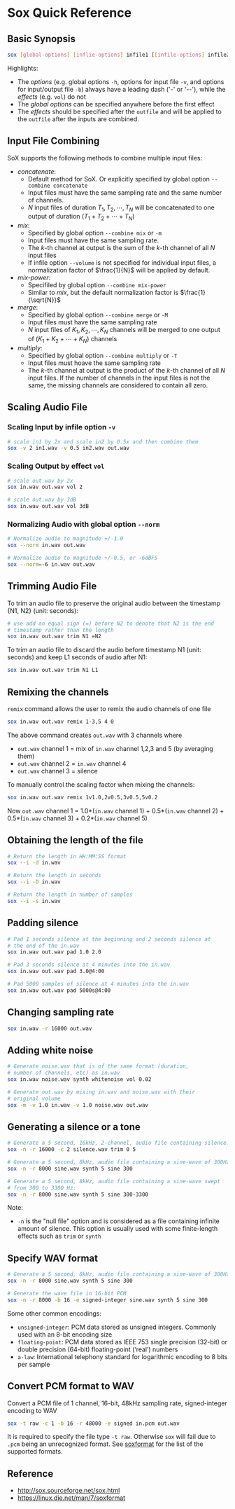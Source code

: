 # Sox Quick Reference

## Basic Synopsis

```bash
sox [global-options] [inflie-options] infile1 [[infile-options] infile2] ... [outfile-options] outfile [effect [effect-options]] ...
```

Highlights:

* The _options_ (e.g. global options `-h`, options for input file `-v`, and options for input/output file `-b`) always have a leading dash ('-' or '--'), while the _effects_ (e.g. `vol`) do not
* The _global options_ can be specified anywhere before the first effect
* The _effects_ should be specified after the `outfile` and will be applied to the `outfile` after the inputs are combined.

## Input File Combining
SoX supports the following methods to combine multiple input files:

* _concatenate_: 
    * Default method for SoX. Or explicitly specified by global option `--combine concatenate`
    * Input files must have the same sampling rate and the same number of channels.
    * $N$ input files of duration $T_1, T_2, \cdots, T_N$ will be concatenated to one output of duration $(T_1+T_2+\cdots+T_N)$
* _mix_:
    * Specified by global option `--combine mix` or `-m`
    * Input files must have the same sampling rate.
    * The $k$-th channel at output is the sum of the $k$-th channel of all $N$ input files
    * If infile option `--volume` is not specified for individual input files, a normalization factor of $\frac{1}{N}$ will be applied by default.
* _mix-power_:
    * Specifiled by global option `--combine mix-power`
    * Similar to _mix_, but the default normalization factor is $\frac{1}{\sqrt{N}}$
* _merge_:
    * Specified by global option `--combine merge` or `-M`
    * Input files must have the same sampling rate
    * $N$ input files of  $K_1, K_2, \cdots, K_N$ channels will be merged to one output of  $(K_1 + K_2 + \cdots + K_N)$ channels
* _multiply_: 
    * Specified by global option `--combine multiply` or `-T`
    * Input files must hoave the same sampling rate
    * The $k$-th channel at output is the product of the $k$-th channel of all $N$ input files. If the number of channels in the input files is not the same, the missing channels are considered to contain all zero.

## Scaling Audio File

### Scaling Input by infile option `-v`

```bash
# scale in1 by 2x and scale in2 by 0.5x and then combine them
sox -v 2 in1.wav -v 0.5 in2.wav out.wav
```

### Scaling Output by effect `vol`

```bash
# scale out.wav by 2x
sox in.wav out.wav vol 2

# scale out.wav by 3dB
sox in.wav out.wav vol 3dB
```

### Normalizing Audio with global option  `--norm`

```bash
# Normalize audio to magnitude +/-1.0
sox --norm in.wav out.wav

# Normalize audio to magnitude +/-0.5, or -6dBFS
sox --norm=-6 in.wav out.wav
```

## Trimming Audio File

To trim an audio file to preserve the original audio between the timestamp {N1, N2} (unit: seconds):

```bash
# use add an equal sign (=) before N2 to denote that N2 is the end
# timestamp rather than the length
sox in.wav out.wav trim N1 =N2
```

To trim an audio file to discard the audio before timestamp N1 (unit: seconds) and keep L1 seconds of audio after N1:

```bash
sox in.wav out.wav trim N1 L1
```

## Remixing the channels

`remix` command allows the user to remix the audio channels of one file

```bash
sox in.wav out.wav remix 1-3,5 4 0
```

The above command creates `out.wav` with 3 channels where

* `out.wav` channel 1 = mix of `in.wav` channel 1,2,3 and 5 (by averaging them)
* `out.wav` channel 2 = `in.wav` channel 4
* `out.wav` channel 3 = silence

To manually control the scaling factor when mixing the channels:

```bash
sox in.wav out.wav remix 1v1.0,2v0.5,3v0.5,5v0.2
```

Now `out.wav` channel 1 = 1.0*(`in.wav` channel 1) + 0.5*(`in.wav` channel 2) + 0.5*(`in.wav` channel 3) + 0.2*(`in.wav` channel 5)

## Obtaining the length of the file

```bash
# Return the length in HH:MM:SS format
sox --i -d in.wav

# Return the length in seconds
sox --i -D in.wav

# Return the length in number of samples
sox --i -s in.wav
```

## Padding silence

```bash
# Pad 1 seconds silence at the beginning and 2 seconds silence at 
# the end of the in.wav
sox in.wav out.wav pad 1.0 2.0

# Pad 3 seconds silence at 4 minutes into the in.wav
sox in.wav out.wav pad 3.0@4:00

# Pad 5000 samples of silence at 4 minutes into the in.wav
sox in.wav out.wav pad 5000s@4:00
```

## Changing sampling rate

```bash
sox in.wav -r 16000 out.wav
```

## Adding white noise

```bash
# Generate noise.wav that is of the same format (duration, 
# number of channels, etc) as in.wav
sox in.wav noise.wav synth whitenoise vol 0.02

# Generate out.wav by mixing in.wav and noise.wav with their 
# original volume
sox -m -v 1.0 in.wav -v 1.0 noise.wav out.wav
```

## Generating a silence or a tone

```bash
# Generate a 5 second, 16kHz, 2-channel, audio file containing silence.
sox -n -r 16000 -c 2 silence.wav trim 0 5

# Generate a 5 second, 8kHz, audio file containing a sine-wave of 300Hz:
sox -n -r 8000 sine.wav synth 5 sine 300

# Generate a 5 second, 8kHz, audio file containing a sine-wave swept 
# from 300 to 3300 Hz:
sox -n -r 8000 sine.wav synth 5 sine 300-3300
```

Note:

* `-n` is the "null file" option and is considered as a file containing infinite amount of silence. This option is usually used with some finite-length effects such as `trim` or `synth`

## Specify WAV format

```bash
# Generate a 5 second, 8kHz, audio file containing a sine-wave of 300Hz
sox -n -r 8000 sine.wav synth 5 sine 300

# Generate the wave file in 16-bit PCM
sox -n -r 8000 -b 16 -e signed-integer sine.wav synth 5 sine 300
```

Some other common encodings:

* `unsigned-integer`: PCM data stored as unsigned integers. Commonly used with an 8-bit encoding size
* `floating-point`: PCM data stored as IEEE 753 single precision (32-bit) or double precision (64-bit) floating-point (‘real’) numbers
* `a-law`: International telephony standard for logarithmic encoding to 8 bits per sample

## Convert PCM format to WAV
Convert a PCM file of 1 channel, 16-bit, 48kHz sampling rate, signed-integer encoding to WAV

```bash
sox -t raw -c 1 -b 16 -r 48000 -e signed in.pcm out.wav
```

It is required to specify the file type `-t raw`. Otherwise `sox` will fail due to `.pcm` being an unrecognized format. See [soxformat](https://linux.die.net/man/7/soxformat) for the list of the supported formats.

## Reference

* http://sox.sourceforge.net/sox.html 
* https://linux.die.net/man/7/soxformat

